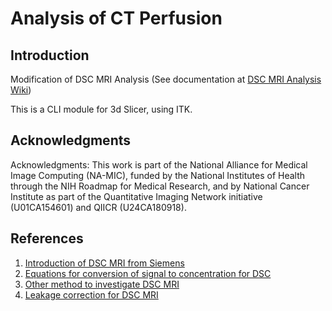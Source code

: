 # Analysis of CT Perfusion 

## Introduction
Modification of DSC MRI Analysis (See documentation at [DSC MRI Analysis Wiki](http://slicer.org/slicerWiki/index.php/Documentation/Nightly/Modules/DSC_MRI_Analysis))

This is a CLI module for 3d Slicer, using ITK. 



## Acknowledgments
Acknowledgments: This work is part of the National Alliance for Medical Image Computing (NA-MIC), funded by the National Institutes of Health through the NIH Roadmap for Medical Research, and by National Cancer Institute as part of the Quantitative Imaging Network initiative (U01CA154601) and QIICR (U24CA180918).

## References
1. [Introduction of DSC MRI from Siemens](http://www.healthcare.siemens.com/siemens_hwem-hwem_ssxa_websites-context-root/wcm/idc/groups/public/@global/@imaging/@mri/documents/download/mdaw/mtix/~edisp/brain_perfusion_how_why-00093544.pdf)
2. [Equations for conversion of signal to concentration for DSC](http://www.ncbi.nlm.nih.gov/pmc/articles/PMC2657863/)
3. [Other method to investigate DSC MRI](http://www.ncbi.nlm.nih.gov/pmc/articles/PMC4208985/pdf/radiol.14132458.pdf)
4. [Leakage correction for DSC MRI](http://www.ncbi.nlm.nih.gov/pubmed/16611779)


